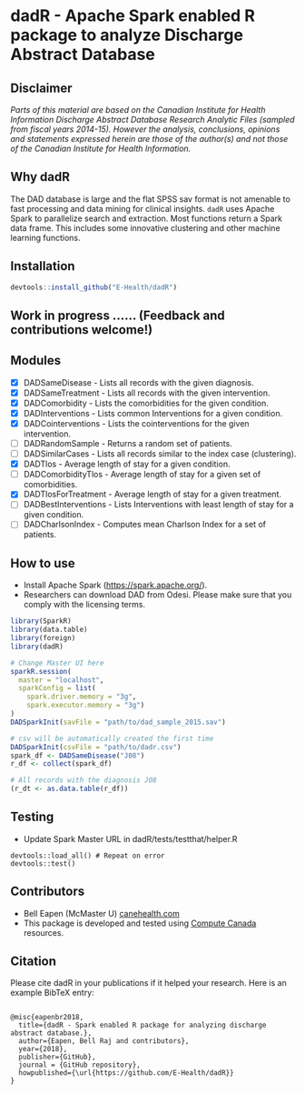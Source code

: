 # dadR - Apache Spark enabled R package to analyze Discharge Abstract Database

## Disclaimer
*Parts of this material are based on the Canadian Institute for Health Information Discharge Abstract Database Research Analytic Files (sampled from fiscal years 2014-15). However the analysis, conclusions, opinions and statements expressed herein are those of the author(s) and not those of the Canadian Institute for Health Information.*

## Why dadR

The DAD database is large and the flat SPSS sav format is not amenable to fast processing and data mining for clinical insights. `dadR` uses Apache Spark to parallelize search and extraction. Most functions return a Spark data frame. This includes some innovative clustering and other machine learning functions.

## Installation 

``` r
devtools::install_github("E-Health/dadR")

```

## Work in progress ...... (Feedback and contributions welcome!)

## Modules
* [x] DADSameDisease - Lists all records with the given diagnosis.
* [x] DADSameTreatment - Lists all records with the given intervention.
* [x] DADComorbidity - Lists the comorbidities for the given condition.
* [x] DADInterventions - Lists common Interventions for a given condition.
* [x] DADCointerventions - Lists the cointerventions for the given intervention.
* [ ] DADRandomSample - Returns a random set of patients.
* [ ] DADSimilarCases - Lists all records similar to the index case (clustering).
* [x] DADTlos - Average length of stay for a given condition.
* [ ] DADComorbidityTlos - Average length of stay for a given set of comorbidities.
* [x] DADTlosForTreatment - Average length of stay for a given treatment.
* [ ] DADBestInterventions - Lists Interventions with least length of stay for a given condition.
* [ ] DADCharlsonIndex - Computes mean Charlson Index for a set of patients.

## How to use

* Install Apache Spark (https://spark.apache.org/). 
* Researchers can download DAD from Odesi. Please make sure that you comply with the licensing terms.

``` r
library(SparkR)
library(data.table)
library(foreign)
library(dadR)

# Change Master UI here
sparkR.session(
  master = "localhost",
  sparkConfig = list(
    spark.driver.memory = "3g",
    spark.executor.memory = "3g")
)
DADSparkInit(savFile = "path/to/dad_sample_2015.sav")

# csv will be automatically created the first time
DADSparkInit(csvFile = "path/to/dadr.csv")
spark_df <- DADSameDisease("J08")
r_df <- collect(spark_df)

# All records with the diagnosis J08
(r_dt <- as.data.table(r_df))
```

## Testing

* Update Spark Master URL in dadR/tests/testthat/helper.R

```
devtools::load_all() # Repeat on error
devtools::test()

```

## Contributors

* Bell Eapen (McMaster U) [canehealth.com](http://canehealth.com)
* This package is developed and tested using [Compute Canada](http://www.computecanada.ca) resources.

## Citation

Please cite dadR in your publications if it helped your research. Here is an example BibTeX entry:

```

@misc{eapenbr2018,
  title={dadR - Spark enabled R package for analyzing discharge abstract database.},
  author={Eapen, Bell Raj and contributors},
  year={2018},
  publisher={GitHub},
  journal = {GitHub repository},
  howpublished={\url{https://github.com/E-Health/dadR}}
}

```
